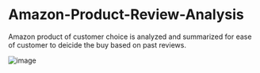 # Amazon-Product-Review-Analysis
Amazon product of customer choice is analyzed and summarized for ease of customer to deicide the buy based on past reviews.

![image](https://github.com/nethrasai/Amazon-Product-Review-Analysis/assets/85818405/47010290-fee8-49b1-b9fa-30c85fa62883)
